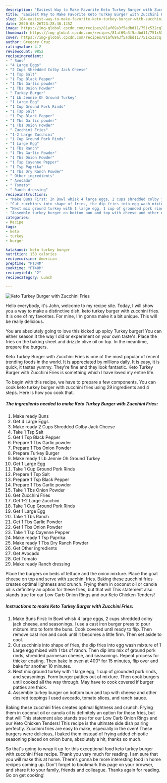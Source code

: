 ```yaml
---
description: "Easiest Way to Make Favorite Keto Turkey Burger with Zucchini Fries"
title: "Easiest Way to Make Favorite Keto Turkey Burger with Zucchini Fries"
slug: 184-easiest-way-to-make-favorite-keto-turkey-burger-with-zucchini-fries
date: 2020-08-26T23:28:36.145Z
image: https://img-global.cpcdn.com/recipes/81af69a3f5adbd11/751x532cq70/keto-turkey-burger-with-zucchini-fries-recipe-main-photo.jpg
thumbnail: https://img-global.cpcdn.com/recipes/81af69a3f5adbd11/751x532cq70/keto-turkey-burger-with-zucchini-fries-recipe-main-photo.jpg
cover: https://img-global.cpcdn.com/recipes/81af69a3f5adbd11/751x532cq70/keto-turkey-burger-with-zucchini-fries-recipe-main-photo.jpg
author: Gregory Cruz
ratingvalue: 4.2
reviewcount: 9852
recipeingredient:
- " Buns"
- "4 Large Eggs"
- "2 Cups Shredded Colby Jack Cheese"
- "1 Tsp Salt"
- "1 Tsp Black Pepper"
- "1 Tbs Garlic powder"
- "1 Tbs Onion Powder"
- " Turkey Burger"
- "1 Lb Jennie Oh Ground Turkey"
- "1 Large Egg"
- "1 Cup Ground Pork Rinds"
- "1 Tsp Salt"
- "1 Tsp Black Pepper"
- "1 Tbs Garlic powder"
- "1 Tbs Onion Powder"
- " Zucchini Fries"
- "1-2 Large Zucchini"
- "1 Cup Ground Pork Rinds"
- "1 Large Egg"
- "1 Tbs Ranch"
- "1 Tbs Garlic Powder"
- "1 Tbs Onion Powder"
- "1 Tsp Cayenne Pepper"
- "1 Tsp Paprika"
- "1 Tbs Dry Ranch Powder"
- " Other ingredients"
- " Avocado"
- " Tomato"
- " Ranch dressing"
recipeinstructions:
- "Make Buns First: In Bowl whisk 4 large eggs, 2 cups shredded colby jack cheese, and seasonings. I use a cast iron burger press to pour mixture into to form the buns. Cook covered until ready to flip. Then remove cast iron and cook until it becomes a little firm. Then set aside to cool."
- "Cut zucchinis into shape of fries, the dip fries into egg wash mixture of 1 Large egg mixed with 1 tbs of ranch. Then dip into mix of ground pork rinds, shredded parmesan cheese, and seasonings. Repeat process for thicker coating. Then bake in oven at 400° for 15 minutes, flip over and bake for another 10 minutes."
- "Next mix ground turkey with 1 large egg, 1 cup of grounded pork rinds, and seasonings. Form burger patties out of mixture. Then cook burgers until cooked all the way through. May have to cook covered if burger patties are thick."
- "Assemble turkey burger on bottom bun and top with cheese and other desired toppings I used avocado, tomato slices, and ranch sauce."
categories:
- Recipe
tags:
- keto
- turkey
- burger

katakunci: keto turkey burger 
nutrition: 158 calories
recipecuisine: American
preptime: "PT34M"
cooktime: "PT48M"
recipeyield: "2"
recipecategory: Lunch

---
```



![Keto Turkey Burger with Zucchini Fries](https://img-global.cpcdn.com/recipes/81af69a3f5adbd11/751x532cq70/keto-turkey-burger-with-zucchini-fries-recipe-main-photo.jpg)

Hello everybody, it's John, welcome to my recipe site. Today, I will show you a way to make a distinctive dish, keto turkey burger with zucchini fries. It is one of my favorites. For mine, I'm gonna make it a bit unique. This will be really delicious.

You are absolutely going to love this kicked up spicy Turkey burger! You can either season it the way I did or experiment on your own taste&#39;s. Place the fries on the baking sheet and drizzle olive oil on top. In the meantime, prepare the burgers.

Keto Turkey Burger with Zucchini Fries is one of the most popular of recent trending foods in the world. It is appreciated by millions daily. It is easy, it is quick, it tastes yummy. They're fine and they look fantastic. Keto Turkey Burger with Zucchini Fries is something which I have loved my entire life.


To begin with this recipe, we have to prepare a few components. You can cook keto turkey burger with zucchini fries using 29 ingredients and 4 steps. Here is how you cook that.

<!--inarticleads1-->

##### The ingredients needed to make Keto Turkey Burger with Zucchini Fries:

1. Make ready  Buns
1. Get 4 Large Eggs
1. Make ready 2 Cups Shredded Colby Jack Cheese
1. Take 1 Tsp Salt
1. Get 1 Tsp Black Pepper
1. Prepare 1 Tbs Garlic powder
1. Prepare 1 Tbs Onion Powder
1. Prepare  Turkey Burger
1. Make ready 1 Lb Jennie Oh Ground Turkey
1. Get 1 Large Egg
1. Take 1 Cup Ground Pork Rinds
1. Prepare 1 Tsp Salt
1. Prepare 1 Tsp Black Pepper
1. Prepare 1 Tbs Garlic powder
1. Take 1 Tbs Onion Powder
1. Get  Zucchini Fries
1. Get 1-2 Large Zucchini
1. Take 1 Cup Ground Pork Rinds
1. Get 1 Large Egg
1. Take 1 Tbs Ranch
1. Get 1 Tbs Garlic Powder
1. Get 1 Tbs Onion Powder
1. Take 1 Tsp Cayenne Pepper
1. Make ready 1 Tsp Paprika
1. Make ready 1 Tbs Dry Ranch Powder
1. Get  Other ingredients
1. Get  Avocado
1. Get  Tomato
1. Make ready  Ranch dressing


Place the burgers on beds of lettuce and the onion mixture. Place the goat cheese on top and serve with zucchini fries. Baking these zucchini fries creates optimal lightness and crunch. Frying them in coconut oil or canola oil is definitely an option for these fries, but that will This statement also stands true for our Low Carb Onion Rings and our Keto Chicken Tenders! 

<!--inarticleads2-->

##### Instructions to make Keto Turkey Burger with Zucchini Fries:

1. Make Buns First: In Bowl whisk 4 large eggs, 2 cups shredded colby jack cheese, and seasonings. I use a cast iron burger press to pour mixture into to form the buns. Cook covered until ready to flip. Then remove cast iron and cook until it becomes a little firm. Then set aside to cool.
1. Cut zucchinis into shape of fries, the dip fries into egg wash mixture of 1 Large egg mixed with 1 tbs of ranch. Then dip into mix of ground pork rinds, shredded parmesan cheese, and seasonings. Repeat process for thicker coating. Then bake in oven at 400° for 15 minutes, flip over and bake for another 10 minutes.
1. Next mix ground turkey with 1 large egg, 1 cup of grounded pork rinds, and seasonings. Form burger patties out of mixture. Then cook burgers until cooked all the way through. May have to cook covered if burger patties are thick.
1. Assemble turkey burger on bottom bun and top with cheese and other desired toppings I used avocado, tomato slices, and ranch sauce.


Baking these zucchini fries creates optimal lightness and crunch. Frying them in coconut oil or canola oil is definitely an option for these fries, but that will This statement also stands true for our Low Carb Onion Rings and our Keto Chicken Tenders! This recipe is the ultimate side dish pairing perfectly. Zucchini fries are easy to make, especially in the oven! These burgers were delicious, I baked them instead of frying added chipotle seasoning placed on onion buns, absolutely a hit, thanks so much. 

So that's going to wrap it up for this exceptional food keto turkey burger with zucchini fries recipe. Thank you very much for reading. I am sure that you will make this at home. There's gonna be more interesting food in home recipes coming up. Don't forget to bookmark this page on your browser, and share it to your family, friends and colleague. Thanks again for reading. Go on get cooking!
